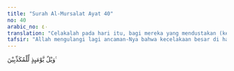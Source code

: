 ```yaml
---
title: "Surah Al-Mursalat Ayat 40"
no: 40
arabic_no: ٤٠
translation: "Celakalah pada hari itu, bagi mereka yang mendustakan (kebenaran)."
tafsir: "Allah mengulangi lagi ancaman-Nya bahwa kecelakaan besar di hari kebangkitan bagi orang-orang yang mendustakan-Nya. Kecelakaan buat mereka di hari kebangkitan karena waktu itulah terbukti kelemahan dan mereka berhadapan dengan Allah yang mereka dustai. Pada saat seperti itu terbukti betapa batalnya dakwaan yang mereka yakini selama ini."
---
```

وَيْلٌ يَّوْمَىِٕذٍ لِّلْمُكَذِّبِيْنَ ࣖ 